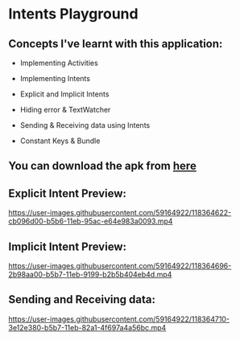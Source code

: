 # Intents Playground

## Concepts I've learnt with this application:

- Implementing Activities

- Implementing Intents

- Explicit and Implicit Intents

- Hiding error & TextWatcher

- Sending & Receiving data using Intents

- Constant Keys & Bundle

## You can download the apk from [here](https://github.com/Crypt0Nyt/Intent-Playground/releases/download/v0.1/app-debug.apk)

## Explicit Intent Preview:
https://user-images.githubusercontent.com/59164922/118364622-cb096d00-b5b6-11eb-95ac-e64e983a0093.mp4

## Implicit Intent Preview:
https://user-images.githubusercontent.com/59164922/118364696-2b98aa00-b5b7-11eb-9199-b2b5b404eb4d.mp4

## Sending and Receiving data:
https://user-images.githubusercontent.com/59164922/118364710-3e12e380-b5b7-11eb-82a1-4f697a4a56bc.mp4


